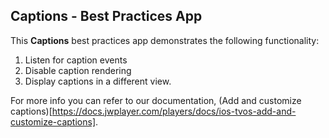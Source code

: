 ##  Captions - Best Practices App

This **Captions** best practices app demonstrates the following functionality:
1. Listen for caption events
2. Disable caption rendering
3. Display captions in a different view.

For more info you can refer to our documentation, (Add and customize captions)[https://docs.jwplayer.com/players/docs/ios-tvos-add-and-customize-captions].
